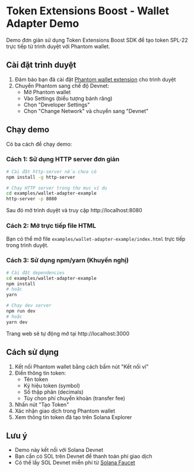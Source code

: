 # Token Extensions Boost - Wallet Adapter Demo

Demo đơn giản sử dụng Token Extensions Boost SDK để tạo token SPL-22 trực tiếp từ trình duyệt với Phantom wallet.

## Cài đặt trình duyệt

1. Đảm bảo bạn đã cài đặt [Phantom wallet extension](https://phantom.app/download) cho trình duyệt
2. Chuyển Phantom sang chế độ Devnet:
   - Mở Phantom wallet
   - Vào Settings (biểu tượng bánh răng)
   - Chọn "Developer Settings"
   - Chọn "Change Network" và chuyển sang "Devnet"

## Chạy demo

Có ba cách để chạy demo:

### Cách 1: Sử dụng HTTP server đơn giản

```bash
# Cài đặt http-server nếu chưa có
npm install -g http-server

# Chạy HTTP server trong thư mục ví dụ
cd examples/wallet-adapter-example
http-server -p 8080
```

Sau đó mở trình duyệt và truy cập http://localhost:8080

### Cách 2: Mở trực tiếp file HTML

Bạn có thể mở file `examples/wallet-adapter-example/index.html` trực tiếp trong trình duyệt.

### Cách 3: Sử dụng npm/yarn (Khuyến nghị)

```bash
# Cài đặt dependencies
cd examples/wallet-adapter-example
npm install
# hoặc
yarn

# Chạy dev server
npm run dev
# hoặc
yarn dev
```

Trang web sẽ tự động mở tại http://localhost:3000

## Cách sử dụng

1. Kết nối Phantom wallet bằng cách bấm nút "Kết nối ví"
2. Điền thông tin token:
   - Tên token
   - Ký hiệu token (symbol)
   - Số thập phân (decimals)
   - Tùy chọn phí chuyển khoản (transfer fee)
3. Nhấn nút "Tạo Token"
4. Xác nhận giao dịch trong Phantom wallet
5. Xem thông tin token đã tạo trên Solana Explorer

## Lưu ý

- Demo này kết nối với Solana Devnet
- Bạn cần có SOL trên Devnet để thanh toán phí giao dịch
- Có thể lấy SOL Devnet miễn phí từ [Solana Faucet](https://solfaucet.com/) 